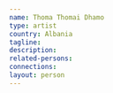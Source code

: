 ```yaml
---
name: Thoma Thomai Dhamo
type: artist
country: Albania
tagline:
description:
related-persons:
connections:
layout: person
---
```

